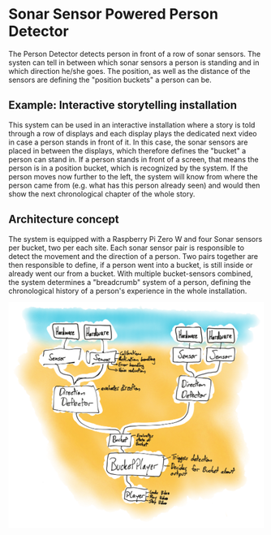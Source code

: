 # Sonar Sensor Powered Person Detector
The Person Detector detects person in front of a row of sonar sensors. The systen can tell in between which sonar sensors a person is standing and in which direction he/she goes. The position, as well as the distance of the sensors are defining the "position buckets" a person can be.

## Example: Interactive storytelling installation
This system can be used in an interactive installation where a story is told through a row of displays and each display plays the dedicated next video in case a person stands in front of it. In this case, the sonar sensors are placed in between the displays, which therefore defines the "bucket" a person can stand in. If a person stands in front of a screen, that means the person is in a position bucket, which is recognized by the system. If the person moves now further to the left, the system will know from where the person came from (e.g. what has this person already seen) and would then show the next chronological chapter of the whole story.

## Architecture concept
The system is equipped with a Raspberry Pi Zero W and four Sonar sensors per bucket, two per each site. Each sonar sensor pair is responsible to detect the movement and the direction of a person. Two pairs together are then responsible to define, if a person went into a bucket, is still inside or already went our from a bucket. With multiple bucket-sensors combined, the system determines a "breadcrumb" system of a person, defining the chronological history of a person's experience in the whole installation.

![architecture graph](architecture.png)
